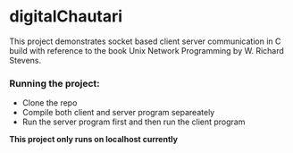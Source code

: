 # digitalChautari

This project demonstrates socket based client server communication in C build with reference to the book Unix Network Programming by W. Richard Stevens.

### Running the project:

- Clone the repo
- Compile both client and server program separeately
- Run the server program first and then run the client program

**This project only runs on localhost currently**
